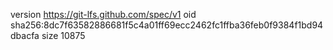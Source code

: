 version https://git-lfs.github.com/spec/v1
oid sha256:8dc7f63582886681f5c4a01ff69ecc2462fc1ffba36feb0f9384f1bd94dbacfa
size 10875
